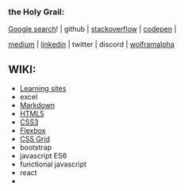 ### the Holy Grail:

[Google search]([www.GOOGLE.com)! | github | [stackoverflow](https://stackoverflow.com) | [codepen](https://codepen.io/) | 

[medium](https://medium.com/) | [linkedin](https://ro.linkedin.com/) | twitter | discord | [wolframalpha](https://www.wolframalpha.com/)

## WIKI:

* [Learning sites](https://github.com/cnedelcu/testing1234/wiki/learning-sites)
* excel
* [Markdown](https://github.com/cnedelcu/testing1234/wiki/Markdown)
* [HTML5](https://github.com/cnedelcu/testing1234/wiki/HTML5)
* [CSS3](https://github.com/cnedelcu/testing1234/wiki/CSS3)
* [Flexbox](https://github.com/cnedelcu/testing1234/wiki/Flexbox)
* [CSS Grid](https://github.com/cnedelcu/testing1234/wiki/CSS-Grid)
* bootstrap
* javascript ES6
* functional javascript
* react
* 
